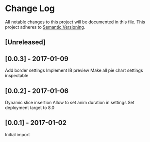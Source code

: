 # Change Log
All notable changes to this project will be documented in this file.
This project adheres to [Semantic Versioning](http://semver.org/).

## [Unreleased]

## [0.0.3] - 2017-01-09
Add border settings
Implement IB preview
Make all pie chart settings inspectable

## [0.0.2] - 2017-01-06
Dynamic slice insertion
Allow to set anim duration in settings
Set deployment target to 8.0

## [0.0.1] - 2017-01-02
Initial import
